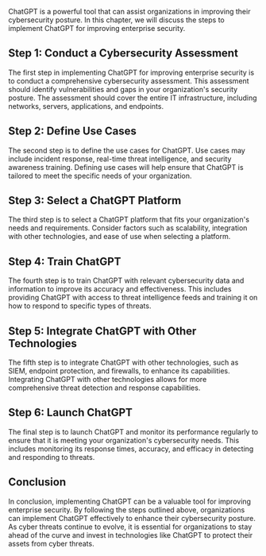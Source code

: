 
ChatGPT is a powerful tool that can assist organizations in improving their cybersecurity posture. In this chapter, we will discuss the steps to implement ChatGPT for improving enterprise security.

Step 1: Conduct a Cybersecurity Assessment
------------------------------------------

The first step in implementing ChatGPT for improving enterprise security is to conduct a comprehensive cybersecurity assessment. This assessment should identify vulnerabilities and gaps in your organization's security posture. The assessment should cover the entire IT infrastructure, including networks, servers, applications, and endpoints.

Step 2: Define Use Cases
------------------------

The second step is to define the use cases for ChatGPT. Use cases may include incident response, real-time threat intelligence, and security awareness training. Defining use cases will help ensure that ChatGPT is tailored to meet the specific needs of your organization.

Step 3: Select a ChatGPT Platform
---------------------------------

The third step is to select a ChatGPT platform that fits your organization's needs and requirements. Consider factors such as scalability, integration with other technologies, and ease of use when selecting a platform.

Step 4: Train ChatGPT
---------------------

The fourth step is to train ChatGPT with relevant cybersecurity data and information to improve its accuracy and effectiveness. This includes providing ChatGPT with access to threat intelligence feeds and training it on how to respond to specific types of threats.

Step 5: Integrate ChatGPT with Other Technologies
-------------------------------------------------

The fifth step is to integrate ChatGPT with other technologies, such as SIEM, endpoint protection, and firewalls, to enhance its capabilities. Integrating ChatGPT with other technologies allows for more comprehensive threat detection and response capabilities.

Step 6: Launch ChatGPT
----------------------

The final step is to launch ChatGPT and monitor its performance regularly to ensure that it is meeting your organization's cybersecurity needs. This includes monitoring its response times, accuracy, and efficacy in detecting and responding to threats.

Conclusion
----------

In conclusion, implementing ChatGPT can be a valuable tool for improving enterprise security. By following the steps outlined above, organizations can implement ChatGPT effectively to enhance their cybersecurity posture. As cyber threats continue to evolve, it is essential for organizations to stay ahead of the curve and invest in technologies like ChatGPT to protect their assets from cyber threats.
